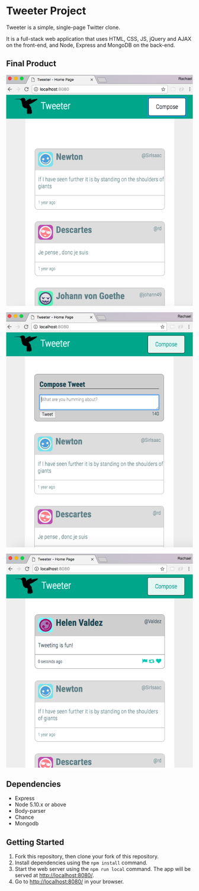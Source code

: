 # Tweeter Project

Tweeter is a simple, single-page Twitter clone.

It is a full-stack web application that uses HTML, CSS, JS, jQuery and AJAX on the front-end, and Node, Express and MongoDB on the back-end.

## Final Product

![Compose Button](/docs/compose-button.png?raw=true)


![Compose Box](/docs/compose-box.png?raw=true)


![Hover Tweet](/docs/hover-tweet.png?raw=true)


## Dependencies

- Express
- Node 5.10.x or above
- Body-parser
- Chance
- Mongodb


## Getting Started

1. Fork this repository, then clone your fork of this repository.
2. Install dependencies using the `npm install` command.
3. Start the web server using the `npm run local` command. The app will be served at <http://localhost:8080/>.
4. Go to <http://localhost:8080/> in your browser.

